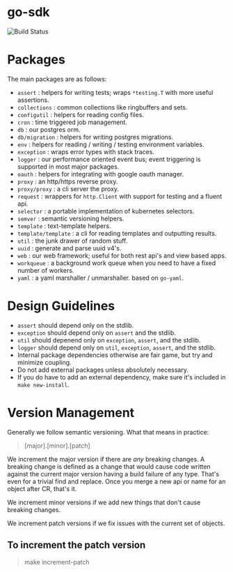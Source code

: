 go-sdk
======

![Build Status](https://circleci.com/gh/blend/go-sdk.svg?style=shield&circle-token=:circle-token)

# Packages

The main packages are as follows:

- `assert` : helpers for writing tests; wraps `*testing.T` with more useful assertions.
- `collections` : common collections like ringbuffers and sets. 
- `configutil` : helpers for reading config files.
- `cron` : time triggered job management.
- `db` : our postgres orm.
- `db/migration` : helpers for writing postgres migrations.
- `env` : helpers for reading / writing / testing environment variables.
- `exception` : wraps error types with stack traces. 
- `logger` : our performance oriented event bus; event triggering is supported in most major packages.
- `oauth` : helpers for integrating with google oauth manager. 
- `proxy` : an http/https reverse proxy.
- `proxy/proxy` : a cli server the proxy.
- `request` : wrappers for `http.Client` with support for testing and a fluent api.
- `selector` : a portable implementation of kubernetes selectors.
- `semver` : semantic versioning helpers.
- `template` : text-template helpers.
- `template/template` : a cli for reading templates and outputting results.
- `util` : the junk drawer of random stuff. 
- `uuid` : generate and parse uuid v4's.
- `web` : our web framework; useful for both rest api's and view based apps.
- `workqueue` : a background work queue when you need to have a fixed number of workers.
- `yaml` : a yaml marshaller / unmarshaller. based on `go-yaml`.

# Design Guidelines

- `assert` should depend only on the stdlib.
- `exception` should depend only on `assert` and the stdlib.
- `util` should depenend only on `exception`, `assert`, and the stdlib.
- `logger` should depend only on `util`, `exception`, `assert`, and the stdlib.
- Internal package dependencies otherwise are fair game, but try and minimize coupling.
- Do not add external packages unless absolutely necessary.
- If you do have to add an external dependency, make sure it's included in `make new-install`.

# Version Management

Generally we follow semantic versioning. What that means in practice:

> [major].[minor].[patch]

We increment the major version if there are *any* breaking changes. A breaking change is defined as a change that would cause code written against the current major version having a build failure of any type. That's even for a trivial find and replace. Once you merge a new api or name for an object after CR, that's it.

We increment minor versions if we add new things that don't cause breaking changes. 

We increment patch versions if we fix issues with the current set of objects.

## To increment the patch version

> make increment-patch